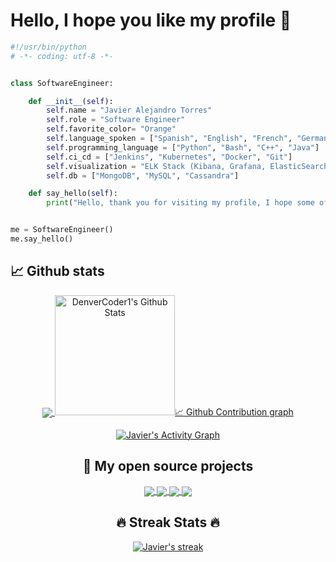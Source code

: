 # Hello, I hope you like my profile 🤗

```python
#!/usr/bin/python
# -*- coding: utf-8 -*-


class SoftwareEngineer:

    def __init__(self):
        self.name = "Javier Alejandro Torres"
        self.role = "Software Engineer"
        self.favorite_color= "Orange"
        self.language_spoken = ["Spanish", "English", "French", "German"]
        self.programming_language = ["Python", "Bash", "C++", "Java"]
        self.ci_cd = ["Jenkins", "Kubernetes", "Docker", "Git"]
        self.visualization = "ELK Stack (Kibana, Grafana, ElasticSearch)"
        self.db = ["MongoDB", "MySQL", "Cassandra"]

    def say_hello(self):
        print("Hello, thank you for visiting my profile, I hope some of my projects will be useful to you.")


me = SoftwareEngineer()
me.say_hello()
```

## 📈 Github stats 

<p align=center>
    <div align=center>
      <a href="https://github.com/javierat/javierat">
        <img align="center" src="https://github-readme-stats.vercel.app/api/top-langs/?username=javierat&show_icons=true&title_color=FF4500&text_color=ffffff&icon_color=FFD700&bg_color=1d1f21&langs_count=8" />
      </a> 
        <a href="https://github.com/anuraghazra/github-readme-stats"><img alt="DenverCoder1's Github Stats" src="https://denvercoder1-github-readme-stats.vercel.app/api/?username=DenverCoder1&show_icons=true&include_all_commits=true&count_private=true&theme=react&hide_border=true&bg_color=1F222E&title_color=F85D7F&icon_color=F8D866" height="192px
      </a>         
    </div>
  <br>
  </p>
  
## 📈 Github Contribution graph

  <a href="https://github.com/ashutosh00710/github-readme-activity-graph"><img alt="Javier's Activity Graph" src="https://activity-graph.herokuapp.com/graph/?username=javierat&bg_color=1d1f21&color=FFFFFF&line=FF4500&point=FFFFFF&hide_border=true" />
  </a>
  
## 📕 My open source projects 

<a href="https://github.com/javierat/EarthEngine-MexicoStates">
  <img align="center" src="https://github-readme-stats.vercel.app/api/pin/?username=javierat&repo=EarthEngine-MexicoStates&title_color=FF4500&text_color=ffffff&icon_color=FFD700&bg_color=1d1f21"" />
</a>

<a href="https://github.com/javierat/javierat">
  <img align="center" src="https://github-readme-stats.vercel.app/api/pin/?username=javierat&repo=javierat&title_color=FF4500&text_color=ffffff&icon_color=FFD700&bg_color=1d1f21"" />
</a>

<a href="https://github.com/javierat/Container-ship">
  <img align="center" src="https://github-readme-stats.vercel.app/api/pin/?username=javierat&repo=Container-ship&title_color=FF4500&text_color=ffffff&icon_color=FFD700&bg_color=1d1f21"" />
</a>

<a href="https://github.com/javierat/ArtificialVision">
  <img align="center" src="https://github-readme-stats.vercel.app/api/pin/?username=javierat&repo=ArtificialVision&title_color=FF4500&text_color=ffffff&icon_color=FFD700&bg_color=1d1f21"" />
</a>

## 🔥 Streak Stats 🔥
<p align=center>

    
<a href="https://github.com/javierat/javierat">
    <img align="center" alt="Javier's streak" src="https://github-readme-streak-stats.herokuapp.com/?user=javierat&theme=dark&hide_border=true"/> 
</a>

   
  <br>
  </p>
